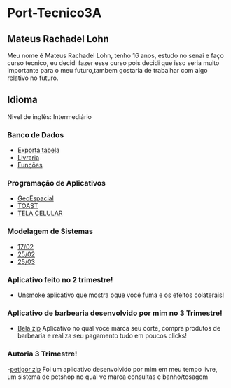 # Port-Tecnico3A

## Mateus Rachadel Lohn
Meu nome é Mateus Rachadel Lohn, tenho 16 anos, estudo no senai e faço curso tecnico, eu decidi fazer esse curso pois decidi que isso seria muito importante para o meu futuro,tambem gostaria de trabalhar com algo relativo no futuro.

## Idioma
Nivel de inglês: Intermediário

### Banco de Dados
- [Exporta tabela](BancoDeDados/Exportar%20tabelas.png)
- [Livraria](BancoDeDados/Livraria.pdf)
- [Funções](BancoDeDados/atividade%20funçoes.png)

### Programação de Aplicativos
- [GeoEspacial](Programação%20de%20Aplicativos/GeoEspacial)
- [TOAST](Programação%20de%20Aplicativos/TOAST.png)
- [TELA CELULAR](Programação%20de%20Aplicativos/Tela%20Celular.PNG)

### Modelagem de Sistemas
- [17/02](ModelagemSistema/Aula%201702.png)
- [25/02](ModelagemSistema/Aula%2025_02.png)
- [25/03](ModelagemSistema/Aula%202503.png) 

### Aplicativo feito no 2 trimestre!
- [Unsmoke](https://github.com/lucasmalfatti/Unsmoke) aplicativo que mostra oque você fuma e os efeitos colaterais!

### Aplicativo de barbearia desenvolvido por mim no 3 Trimestre!
- [Bela.zip](https://github.com/mateus-lohn/Port-Tecnico3A/files/10045833/Bela.zip) Aplicativo no qual voce marca seu corte, compra produtos  de barbearia e realiza seu pagamento tudo em poucos clicks!

### Autoria 3 Trimestre!
-[petigor.zip](https://github.com/mateus-lohn/Port-Tecnico3A/files/10045839/petigor.zip) Foi um aplicativo desenvolvido por mim em meu tempo livre, um sistema de petshop no qual vc marca consultas e banho/tosagem
